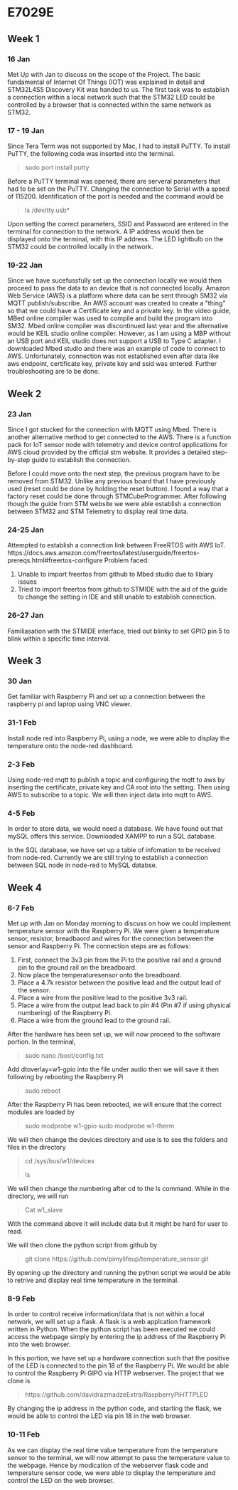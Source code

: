 <h1 id="toc_0">E7029E</h1>

<h2 id="toc_1">Week 1</h2>

<h3 id="toc_2">16 Jan</h3>

<p>Met Up with Jan to discuss on the scope of the Project. The basic fundamental of Internet Of Things (IOT) was explained in detail and STM32L4S5 Discovery Kit was handed to us. The first task was to establish a connection within a local network such that the STM32 LED could be controlled by a browser that is connected within the same network as STM32.</p>

<h3 id="toc_3">17 - 19 Jan</h3>

<p>Since Tera Term was not supported by Mac, I had to install PuTTY. To install PuTTY, the following code was inserted into the terminal.</p>

<blockquote>
<p>sudo port install putty</p>
</blockquote>

<p>Before a PuTTY terminal was opened, there are serveral parameters that had to be set on the PuTTY. Changing the connection to Serial with a speed of 115200. Identification of the port is needed and the command would be</p>

<blockquote>
<p>ls /dev/tty.usb*</p>
</blockquote>

<p>Upon setting the correct parameters, SSID and Password are entered in the terminal for connection to the network. A IP address would then be displayed onto the terminal, with this IP address. The LED lightbulb on the STM32 could be controlled locally in the network.</p>

<h3 id="toc_4">19-22 Jan</h3>

<p>Since we have sucefussfully set up the connection locally we would then proceed to pass the data to an device that is not connected locally. Amazon Web Service (AWS) is a platform where data can be sent through SM32 via MQTT publish/subscribe. An AWS account was created to create a &quot;thing&quot; so that we could have a Certificate key and a private key. In the video guide, MBed online compiler was used to compile and build the program into SM32. Mbed online compiler was discontinued last year and the alternative would be KEIL studio online compiler. However, as I am using a MBP without an USB port and KEIL studio does not support a USB to Type C adapter. I downloaded Mbed studio and there was an example of code to connect to AWS. Unfortunately, connection was not established even after data like aws endpoint, certificate key, private key and ssid was entered. Further troubleshooting are to be done.</p>

<h2 id="toc_5">Week 2</h2>

<h3 id="toc_6">23 Jan</h3>

<p>Since I got stucked for the connection with MQTT using Mbed. There is another alternative method     to get connected to the AWS. There is a function pack for IoT sensor node with telemetry and device control applications for AWS cloud provided by the official stm website. It provides a detailed step-by-step guide to establish the connection.</p>

<p>Before I could move onto the next step, the previous program have to be removed from STM32. Unlike any previous board that I have previously used (reset could be done by holding the reset button). I found a way that a factory reset could be done through STMCubeProgrammer. After following though the guide from STM website we were able establish a connection between STM32 and STM Telemetry to display real time data.</p>

<h3 id="toc_7">24-25 Jan</h3>

<p>Attempted to establish a connection link between FreeRTOS with AWS IoT. https://docs.aws.amazon.com/freertos/latest/userguide/freertos-prereqs.html#freertos-configure
Problem faced:</p>

<ol>
<li>Unable to import freertos from github to Mbed studio due to libiary issues</li>
<li>Tried to import freertos from github to STMIDE with the aid of the guide to change the setting in IDE and still unable to establish connection.</li>
</ol>

<h3 id="toc_8">26-27 Jan</h3>

<p>Familiasation with the STMIDE interface, tried out blinky to set GPIO pin 5 to blink within a specific time interval.</p>

<h2 id="toc_9">Week 3</h2>

<h3 id="toc_10">30 Jan</h3>

<p>Get familiar with Raspberry Pi and set up a connection between the raspberry pi and laptop using VNC viewer.</p>

<h3 id="toc_11">31-1 Feb</h3>

<p>Install node red into Raspberry Pi, using a node, we were able to display the temperature onto the node-red dashboard.</p>

<h3 id="toc_12">2-3 Feb</h3>

<p>Using node-red mqtt to publish a topic and configuring the mqtt to aws by inserting the certificate, private key and CA root into the setting. Then using AWS to subscribe to a topic. We will then inject data into mqtt to AWS.</p>

<h3 id="toc_13">4-5 Feb</h3>

<p>In order to store data, we would need a database. We have found out that mySQL offers this service. Downloaded XAMPP to run a SQL database.</p>

<p>In the SQL database, we have set up a table of infomation to be received from node-red. Currently we are still trying to establish a connection between SQL node in node-red to MySQL databse.</p>

<h2 id="toc_14">Week 4</h2>

<h3 id="toc_15">6-7 Feb</h3>

<p>Met up with Jan on Monday morning to discuss on how we could implement temperature sensor with the Raspberry Pi. We were given a temperature sensor, resistor, breadbaord and wires for the connection between the sensor and Raspberry Pi. The connection steps are as follows:</p>

<ol>
<li> First, connect the 3v3 pin from the Pi to the positive rail and a ground pin to the ground rail on the breadboard.</li>
<li> Now place the temperaturesensor onto the breadboard.</li>
<li>Place a 4.7k resistor between the positive lead and the output lead of the sensor.</li>
<li> Place a wire from the positive lead to the positive 3v3 rail.</li>
<li> Place a wire from the output lead back to pin #4 (Pin #7 if using physical numbering) of the Raspberry Pi.</li>
<li>Place a wire from the ground lead to the ground rail.</li>
</ol>

<p>After the hardware has been set up, we will now proceed to the software portion. In the terminal,</p>

<blockquote>
<p>sudo nano /boot/config.txt</p>
</blockquote>

<p>Add dtoverlay=w1-gpio into the file under audio then we will save it then following by rebooting the Raspberry Pi</p>

<blockquote>
<p>sudo reboot</p>
</blockquote>

<p>After the Raspberry Pi has been rebooted, we will ensure that the correct modules are loaded by</p>

<blockquote>
<p>sudo modprobe w1-gpio
sudo modprobe w1-therm</p>
</blockquote>

<p>We will then change the devices directory and use ls to see the folders and files in the directory</p>

<blockquote>
<p>cd /sys/bus/w1/devices</p>

<p>ls</p>
</blockquote>

<p>We will then change the numbering after cd to the ls command. While in the directory, we will run</p>

<blockquote>
<p>Cat w1_slave</p>
</blockquote>

<p>With the command above it will include data but it might be hard for user to read.</p>

<p>We will then clone the python script from github by</p>

<blockquote>
<p>git clone https://github.com/pimylifeup/temperature_sensor.git</p>
</blockquote>

<p>By opening up the directory and running the python script we would be able to retrive and display real time temperature in the terminal.</p>

<h3 id="toc_16">8-9 Feb</h3>

<p>In order to control receive information/data that is not within a local network, we will set up a flask. A flask is a web applcation framework written in Python. When the python script has been executed we could access the webpage simply by entering the ip address of the Raspberry Pi into the web browser.</p>

<p>In this portion, we have set up a hardware connection such that the positive of the LED is connected to the pin 18 of the Raspberry Pi. We would be able to control the Raspberry Pi GIPO via HTTP webserver. The project that we clone is</p>

<blockquote>
<p>https://github.com/davidrazmadzeExtra/RaspberryPi<em>HTTP</em>LED</p>
</blockquote>

<p>By changing the ip address in the python code, and starting the flask, we would be able to control the LED via pin 18 in the web browser.</p>

<h3 id="toc_17">10-11 Feb</h3>

<p>As we can display the real time value temperature from the temperature sensor to the terminal, we will now attempt to pass the temperature value to the webpage. Hence by modication of the webserver flask code and temperature sensor code, we were able to display the temperature and control the LED on the web browser.</p>
